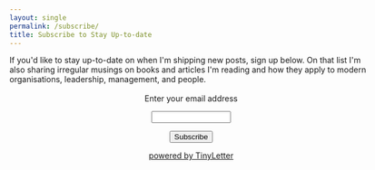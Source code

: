 ```yaml
---
layout: single
permalink: /subscribe/
title: Subscribe to Stay Up-to-date
---
```

<div style="width:640px; margin: auto">
If you'd like to stay up-to-date on when I'm shipping new posts, sign up below. On that list I'm also sharing irregular musings on books and articles I'm reading and how they apply to modern organisations, leadership, management, and people.

<form style="padding:3px;text-align:center;" action="https://tinyletter.com/paperplanes-musings" method="post" target="popupwindow" onsubmit="window.open('https://tinyletter.com/paperplanes-musings', 'popupwindow', 'scrollbars=yes,width=800,height=600');return true"><p><label for="tlemail">Enter your email address</label></p><p><input type="text" style="width:140px" name="email" id="tlemail" /></p><input type="hidden" value="1" name="embed"/><input type="submit" value="Subscribe" /><p><a href="https://tinyletter.com" target="_blank">powered by TinyLetter</a></p></form>
</span>
